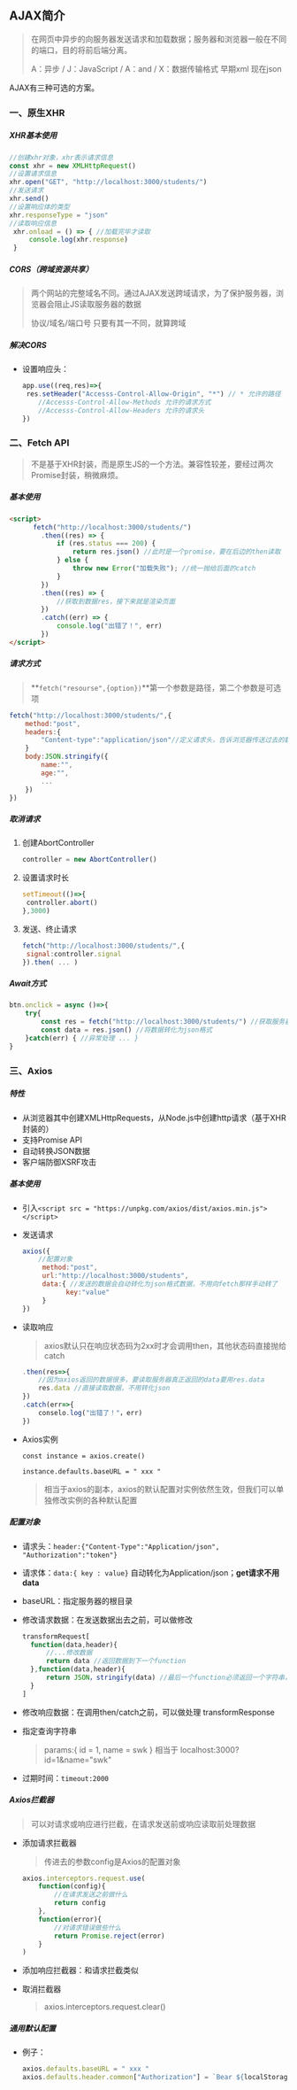 ## AJAX简介

> 在网页中异步的向服务器发送请求和加载数据；服务器和浏览器一般在不同的端口，目的将前后端分离。
>
> A：异步 / J：JavaScript / A：and / X：数据传输格式 早期xml 现在json

AJAX有三种可选的方案。

### 一、原生XHR

##### XHR基本使用

```javascript
//创建xhr对象，xhr表示请求信息
const xhr = new XMLHttpRequest()
//设置请求信息
xhr.open("GET", "http://localhost:3000/students/")
//发送请求
xhr.send()
//设置响应体的类型
xhr.responseType = "json"
//读取响应信息
 xhr.onload = () => { //加载完毕才读取
     console.log(xhr.response)
 }
```

##### CORS（跨域资源共享）

> 两个网站的完整域名不同。通过AJAX发送跨域请求，为了保护服务器，浏览器会阻止JS读取服务器的数据
>
> 协议/域名/端口号 只要有其一不同，就算跨域

##### 解决CORS

- 设置响应头：

   ```javascript
   app.use((req,res)=>{
   	res.setHeader("Accesss-Control-Allow-Origin", "*") // * 允许的路径
       //Accesss-Control-Allow-Methods 允许的请求方式
       //Accesss-Control-Allow-Headers 允许的请求头
   })
   ```

### 二、Fetch API

> 不是基于XHR封装，而是原生JS的一个方法。兼容性较差，要经过两次Promise封装，稍微麻烦。

##### 基本使用

```html
<script>
      fetch("http://localhost:3000/students/")
        .then((res) => {
            if (res.status === 200) {
                return res.json() //此时是一个promise，要在后边的then读取
            } else {
                throw new Error("加载失败"); //统一抛给后面的catch
            }
        })
        .then((res) => {
            //获取到数据res，接下来就是渲染页面
        })
        .catch((err) => {
            console.log("出错了！", err)
        })
</script>
```

##### 请求方式

> **`fetch("resourse",{option})`**第一个参数是路径，第二个参数是可选项

```javascript
fetch("http://localhost:3000/students/",{
	method:"post",
    headers:{
        "Content-type":"application/json"//定义请求头，告诉浏览器传送过去的数据类型
    }
    body:JSON.stringify({
        name:"",
    	age:"",
    	...
    })
})
```

##### 取消请求

1. 创建AbortController

   ```javascript
   controller = new AbortController()
   ```

2. 设置请求时长

   ```javascript
   setTimeout(()=>{
   	controller.abort()
   },3000)
   ```

3. 发送、终止请求

   ```javascript
   fetch("http://localhost:3000/students/",{
   	signal:controller.signal
   }).then( ... )
   ```

##### Await方式

```javascript
btn.onclick = async ()=>{
	try{
		const res = fetch("http://localhost:3000/students/") //获取服务器返回的数据
		const data = res.json() //将数据转化为json格式
	}catch(err) { //异常处理 ... }
}
```

### 三、Axios

##### 特性

- 从浏览器其中创建XMLHttpRequests，从Node.js中创建http请求（基于XHR封装的）
- 支持Promise API
- 自动转换JSON数据
- 客户端防御XSRF攻击

##### 基本使用

- 引入`<script src = "https://unpkg.com/axios/dist/axios.min.js"></script>`

- 发送请求

  ```javascript
  axios({
      //配置对象
       method:"post",
       url:"http://localhost:3000/students",
       data:{ //发送的数据会自动转化为json格式数据，不用向fetch那样手动转了
             key:"value"
       }
  })
  ```

- 读取响应

  > axios默认只在响应状态码为2xx时才会调用then，其他状态码直接抛给catch

  ```javascript
  .then(res=>{
      //因为axios返回的数据很多，要读取服务器真正返回的data要用res.data
      res.data //直接读取数据，不用转化json
  })
  .catch(err=>{
      conselo.log("出错了！"，err) 
  })
  ```
  
- Axios实例

  `const instance = axios.create()`

  `instance.defaults.baseURL = " xxx "`

  > 相当于axios的副本，axios的默认配置对实例依然生效，但我们可以单独修改实例的各种默认配置

##### 配置对象

- 请求头：`header:{"Content-Type":"Application/json", "Authorization":"token"}`

- 请求体：`data:{ key : value}` 自动转化为Application/json；**get请求不用data**

- baseURL：指定服务器的根目录

- 修改请求数据：在发送数据出去之前，可以做修改

  ```javascript
  transformRequest[
  	function(data,header){
  		//...修改数据
  		return data //返回数据到下一个function
  	},function(data,header){
  		return JSON，stringify(data) //最后一个function必须返回一个字符串，才能使数据有效
  	}
  ]
  ```

- 修改响应数据：在调用then/catch之前，可以做处理 transformResponse

- 指定查询字符串

  >params:{ id = 1, name = swk } 相当于 localhost:3000?id=1&name="swk"

- 过期时间：`timeout:2000`

##### Axios拦截器

> 可以对请求或响应进行拦截，在请求发送前或响应读取前处理数据

- 添加请求拦截器

  > 传进去的参数config是Axios的配置对象

  ```javascript
  axios.interceptors.request.use(
      function(config){
          //在请求发送之前做什么
          return config
      },
      function(error){
          //对请求错误做些什么
          return Promise.reject(error)
      }
  )
  ```

- 添加响应拦截器：和请求拦截类似

- 取消拦截器

  > axios.interceptors.request.clear()

##### 通用默认配置

- 例子：

  ```javascript
  axios.defaults.baseURL = " xxx "
  axios.defaults.header.common["Authorization"] = `Bear ${localStorage.getItem("token")}`
  ```

  
